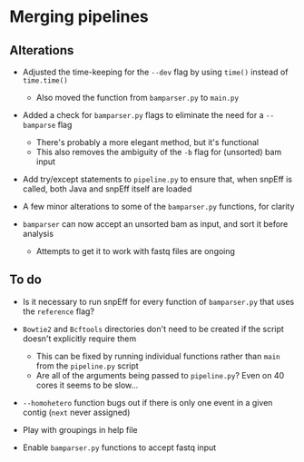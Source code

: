 # Merging pipelines

## Alterations

* Adjusted the time-keeping for the `--dev` flag by using `time()` instead of `time.time()`
  * Also moved the function from `bamparser.py` to `main.py`

* Added a check for `bamparser.py` flags to eliminate the need for a `--bamparse` flag
  * There's probably a more elegant method, but it's functional
  * This also removes the ambiguity of the `-b` flag for (unsorted) bam input

* Add try/except statements to `pipeline.py` to ensure that, when snpEff is called,
  both Java and snpEff itself are loaded

* A few minor alterations to some of the `bamparser.py` functions, for clarity

* `bamparser` can now accept an unsorted bam as input, and sort it before analysis
  * Attempts to get it to work with fastq files are ongoing

## To do

* Is it necessary to run snpEff for every function of `bamparser.py` that uses the `reference` flag?

* `Bowtie2` and `Bcftools` directories don't need to be created if the script doesn't explicitly require them
  * This can be fixed by running individual functions rather than `main` from the `pipeline.py` script
  * Are all of the arguments being passed to `pipeline.py`? Even on 40 cores it seems to be slow...

* `--homohetero` function bugs out if there is only one event in a given contig (`next` never assigned)

* Play with groupings in help file

* Enable `bamparser.py` functions to accept fastq input
